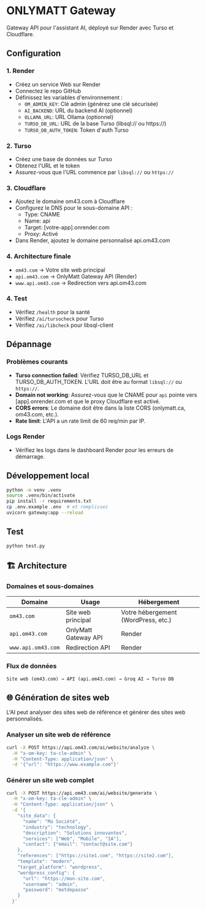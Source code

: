 # ONLYMATT Gateway

Gateway API pour l'assistant AI, déployé sur Render avec Turso et Cloudflare.

## Configuration

### 1. Render
- Créez un service Web sur Render
- Connectez le repo GitHub
- Définissez les variables d'environnement :
  - `OM_ADMIN_KEY`: Clé admin (générez une clé sécurisée)
  - `AI_BACKEND`: URL du backend AI (optionnel)
  - `OLLAMA_URL`: URL Ollama (optionnel)
  - `TURSO_DB_URL`: URL de la base Turso (libsql:// ou https://)
  - `TURSO_DB_AUTH_TOKEN`: Token d'auth Turso

### 2. Turso
- Créez une base de données sur Turso
- Obtenez l'URL et le token
- Assurez-vous que l'URL commence par `libsql://` ou `https://`

### 3. Cloudflare
- Ajoutez le domaine om43.com à Cloudflare
- Configurez le DNS pour le sous-domaine API :
  - Type: CNAME
  - Name: api
  - Target: [votre-app].onrender.com
  - Proxy: Activé
- Dans Render, ajoutez le domaine personnalisé api.om43.com

### 4. Architecture finale
- `om43.com` → Votre site web principal
- `api.om43.com` → OnlyMatt Gateway API (Render)
- `www.api.om43.com` → Redirection vers api.om43.com

### 4. Test
- Vérifiez `/health` pour la santé
- Vérifiez `/ai/tursocheck` pour Turso
- Vérifiez `/ai/libcheck` pour libsql-client

## Dépannage

### Problèmes courants
- **Turso connection failed**: Vérifiez TURSO_DB_URL et TURSO_DB_AUTH_TOKEN. L'URL doit être au format `libsql://` ou `https://`.
- **Domain not working**: Assurez-vous que le CNAME pour `api` pointe vers [app].onrender.com et que le proxy Cloudflare est activé.
- **CORS errors**: Le domaine doit être dans la liste CORS (onlymatt.ca, om43.com, etc.).
- **Rate limit**: L'API a un rate limit de 60 req/min par IP.

### Logs Render
- Vérifiez les logs dans le dashboard Render pour les erreurs de démarrage.

## Développement local
```bash
python -m venv .venv
source .venv/bin/activate
pip install -r requirements.txt
cp .env.example .env  # et remplissez
uvicorn gateway:app --reload
```

## Test
```bash
python test.py
```

## 🏗️ Architecture

### Domaines et sous-domaines

| Domaine | Usage | Hébergement |
|---------|-------|-------------|
| `om43.com` | Site web principal | Votre hébergement (WordPress, etc.) |
| `api.om43.com` | OnlyMatt Gateway API | Render |
| `www.api.om43.com` | Redirection API | Render |

### Flux de données
```
Site web (om43.com) → API (api.om43.com) → Groq AI → Turso DB
```

## 🌐 Génération de sites web

L'AI peut analyser des sites web de référence et générer des sites web personnalisés.

### Analyser un site web de référence

```bash
curl -X POST https://api.om43.com/ai/website/analyze \
  -H "x-om-key: ta-cle-admin" \
  -H "Content-Type: application/json" \
  -d '{"url": "https://www.example.com"}'
```

### Générer un site web complet

```bash
curl -X POST https://api.om43.com/ai/website/generate \
  -H "x-om-key: ta-cle-admin" \
  -H "Content-Type: application/json" \
  -d '{
    "site_data": {
      "name": "Ma Société",
      "industry": "technology",
      "description": "Solutions innovantes",
      "services": ["Web", "Mobile", "IA"],
      "contact": {"email": "contact@site.com"}
    },
    "references": ["https://site1.com", "https://site2.com"],
    "template": "modern",
    "target_platform": "wordpress",
    "wordpress_config": {
      "url": "https://mon-site.com",
      "username": "admin",
      "password": "motdepasse"
    }
  }'
```